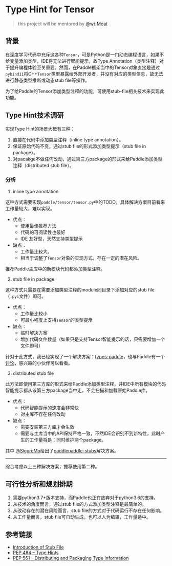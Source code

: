 # Type Hint for Tensor

> this project will be mentored by [@wj-Mcat](http://github.com/wj-Mcat)

## 背景

在深度学习代码中充斥这各种`Tensor`，可是Python是一门动态编程语言，如果不给变量添加类型，IDE将无法进行智能提示，故Type Annotation（类型注释）对于提升编程体验至关重要。然而，在Paddle框架当中的Tensor对象直接是通过`pybind11`将C++`Tensor`类型暴露给外部开发者，并没有对应的类型信息，故无法进行静态类型推断或动态stub file等操作。

为了给Paddle的Tensor添加类型注释的功能，可使用stub-file相关技术来实现此功能。

## Type Hint技术调研

实现Type Hint的场景大概有三种：

1. 直接在代码中添加类型注释（inline type annotation）。
2. 保证原始代码不变，通过stub file的形式添加类型提示（stub file in package）。
3. 对pacakge不做任何改动，通过第三方package的形式来给Paddle添加类型注释（distributed stub file）。

### 分析

1. inline type annotation

这种方式需要实现`paddle/tensor/tensor.py`中的TODO，具体解决方案目前看来工作量较大，难以实现。

* 优点：
    * 使用最佳推荐方法
    * 代码的可阅读性也最好
    * IDE 友好型，天然支持类型提示
* 缺点：
    * 工作量比较大。
    * 相当于调整了`Tensor`对象的实现方式，存在一定的潜在风险。

推荐Paddle主库中的新模块代码都添加类型注释。

2. stub file in package

这种方式只需要在需要添加类型注释的module同目录下添加对应的stub file（`.pyi`文件）即可。

* 优点：
    * 工作量比较小
    * 可最小程度上支持`Tensor`的类型提示
* 缺点：
    * 临时解决方案
    * 增加代码文件数量（如果只是支持Tensor智能提示的话，只需要增加一个文件即可）

针对于此方式，我已经实现了一个解决方案：[types-paddle](https://github.com/wj-Mcat/types-paddle)，也与Paddle有一个[讨论](https://github.com/PaddlePaddle/Paddle/issues/45979)，感兴趣的小伙伴可以看看。

3. distributed stub file

此方法即使用第三方库的形式来给Paddle添加类型注释，并IDE中所有模块的代码智能提示都从该第三方package当中走，不会扫描和加载原始Paddle库。

* 优点：
    * 代码智能提示的速度会非常快
    * 对主库不存在任何改动
* 缺点：
    * 需要安装第三方库才会生效
    * 需要与主库当中的API保持严格一致，不然IDE会识别不到新特性，此时产生的工作量将是：同时维护两个package。

其中 [@SigureMo](https://github.com/SigureMo)给出了[paddlepaddle-stubs](https://github.com/cattidea/paddlepaddle-stubs)解决方案。

***

综合考虑以上三种解决方案，推荐使用第二种。

## 可行性分析和规划排期

1. 需要python3.7+版本支持，而Paddle也正在放弃对于python3.6的支持。
2. 从技术的角度而言，通过stub file的方式添加类型注释是最简单的。
3. 从改动存在的潜在风险而言，stub file的方式对于代码运行不存在任何影响。
4. 从工作量而言，stub file可自动生成，也可以人为编辑，工作量适中。

## 参考链接

* [Introduction of Stub File](https://mypy.readthedocs.io/en/stable/getting_started.html#stubs-intro)
* [PEP 484 – Type Hints](https://peps.python.org/pep-0484/)
* [PEP 561 – Distributing and Packaging Type Information](https://peps.python.org/pep-0561/)
